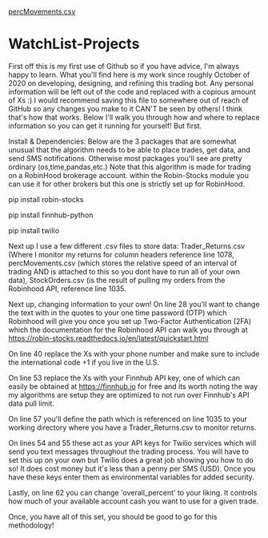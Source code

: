[percMovements.csv](https://github.com/lachocki/WatchList-Projects/files/6689783/percMovements.csv)
# WatchList-Projects
First off this is my first use of Github so if you have advice, I'm always happy to learn. What you'll find here is my work since roughly October of 2020 on developing, designing, and refining this trading bot. Any personal information will be left out of the code and replaced with a copious amount of Xs :) I would recommend saving this file to somewhere out of reach of GitHub so any changes you make to it CAN'T be seen by others! I think that's how that works. Below I'll walk you through how and where to replace information so you can get it running for yourself! But first.

Install & Dependencies:
Below are the 3 packages that are somewhat unusual  that the algorithm needs to be able to place trades, get data, and send SMS notifications. Otherwise most packages you'll see are pretty ordinary (os,time,pandas,etc.) Note that this algorithm is made for trading on a RobinHood brokerage account. within the Robin-Stocks module you can use it for other brokers but this one is strictly set up for RobinHood. 

pip install robin-stocks

pip install finnhub-python

pip install twilio

Next up I use a few different .csv files to store data: Trader_Returns.csv (Where I monitor my returns for column headers reference line 1078, percMovements.csv (which stores the relative speed of an interval of trading AND is attached to this so you dont have to run all of your own data), StockOrders.csv (is the result of pulling my orders from the Robinhood API, reference line 1035.

Next up, changing information to your own! On line 28 you'll want to change the text with in the quotes to your one time password (OTP) which Robinhood will give you once you set up Two-Factor Authentication (2FA) which the documentation for the Robinhood API can walk you through at https://robin-stocks.readthedocs.io/en/latest/quickstart.html

On line 40 replace the Xs with your phone number and make sure to include the international code +1 if you live in the U.S.

On line 53 replace the Xs with your Finnhub API key, one of which can easily be obtained at https://finnhub.io for free and its worth noting the way my algorithms are setup they are optimized to not run over Finnhub's API data pull limit.

On line 57 you'll define the path which is referenced on line 1035 to your working directory where you have a Trader_Returns.csv to monitor returns.

On lines 54 and 55 these act as your API keys for Twilio services which will send you text messages throughout the trading process. You will have to set this up on your own but Twilio does a great job showing you how to do so! It does cost money but it's less than a penny per SMS (USD). Once you have these keys enter them as environmental variables for added security.

Lastly, on line 62 you can change 'overall_percent' to your liking. It controls how much of your available account cash you want to use for a given trade.

Once, you have all of this set, you should be good to go for this methodology!
